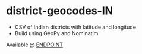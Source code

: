 # district-geocodes-IN

- CSV of Indian districts with latitude and longitude
- Build using GeoPy and Nominatim

Available @ [ENDPOINT](https://parshnt.me/district-geocodes-IN/coordinates.csv)
